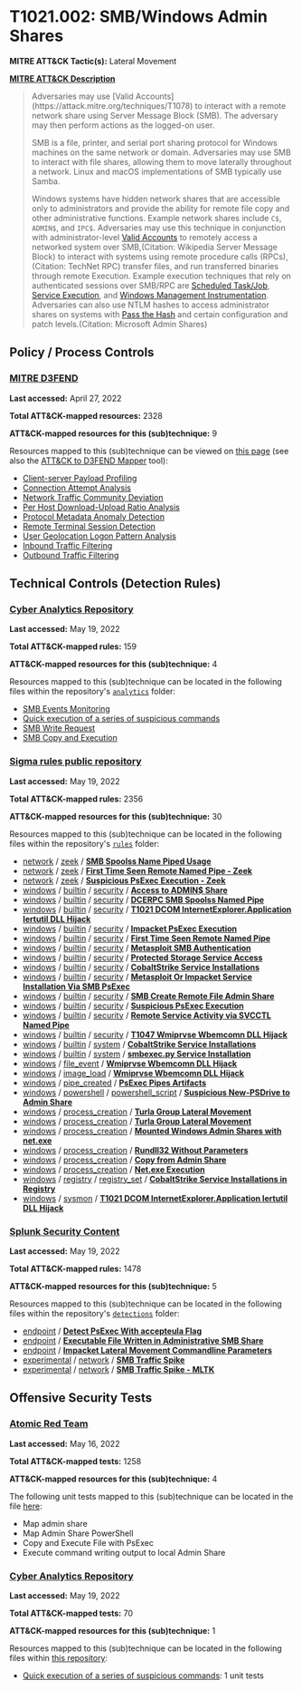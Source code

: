 # T1021.002: SMB/Windows Admin Shares
**MITRE ATT&CK Tactic(s):** Lateral Movement

**[MITRE ATT&CK Description](https://attack.mitre.org/techniques/T1021/002)**
<blockquote>Adversaries may use [Valid Accounts](https://attack.mitre.org/techniques/T1078) to interact with a remote network share using Server Message Block (SMB). The adversary may then perform actions as the logged-on user.

SMB is a file, printer, and serial port sharing protocol for Windows machines on the same network or domain. Adversaries may use SMB to interact with file shares, allowing them to move laterally throughout a network. Linux and macOS implementations of SMB typically use Samba.

Windows systems have hidden network shares that are accessible only to administrators and provide the ability for remote file copy and other administrative functions. Example network shares include `C$`, `ADMIN$`, and `IPC$`. Adversaries may use this technique in conjunction with administrator-level [Valid Accounts](https://attack.mitre.org/techniques/T1078) to remotely access a networked system over SMB,(Citation: Wikipedia Server Message Block) to interact with systems using remote procedure calls (RPCs),(Citation: TechNet RPC) transfer files, and run transferred binaries through remote Execution. Example execution techniques that rely on authenticated sessions over SMB/RPC are [Scheduled Task/Job](https://attack.mitre.org/techniques/T1053), [Service Execution](https://attack.mitre.org/techniques/T1569/002), and [Windows Management Instrumentation](https://attack.mitre.org/techniques/T1047). Adversaries can also use NTLM hashes to access administrator shares on systems with [Pass the Hash](https://attack.mitre.org/techniques/T1550/002) and certain configuration and patch levels.(Citation: Microsoft Admin Shares)</blockquote>

## Policy / Process Controls
### [MITRE D3FEND](https://d3fend.mitre.org/)
**Last accessed:** April 27, 2022

**Total ATT&CK-mapped resources:** 2328

**ATT&CK-mapped resources for this (sub)technique:** 9

Resources mapped to this (sub)technique can be viewed on [this page](https://d3fend.mitre.org/) (see also the [ATT&CK to D3FEND Mapper](https://d3fend.mitre.org/tools/attack-mapper) tool):

* [Client-server Payload Profiling](https://d3fend.mitre.org/techniques/d3f:Client-serverPayloadProfiling)
* [Connection Attempt Analysis](https://d3fend.mitre.org/techniques/d3f:ConnectionAttemptAnalysis)
* [Network Traffic Community Deviation](https://d3fend.mitre.org/techniques/d3f:NetworkTrafficCommunityDeviation)
* [Per Host Download-Upload Ratio Analysis](https://d3fend.mitre.org/techniques/d3f:PerHostDownload-UploadRatioAnalysis)
* [Protocol Metadata Anomaly Detection](https://d3fend.mitre.org/techniques/d3f:ProtocolMetadataAnomalyDetection)
* [Remote Terminal Session Detection](https://d3fend.mitre.org/techniques/d3f:RemoteTerminalSessionDetection)
* [User Geolocation Logon Pattern Analysis](https://d3fend.mitre.org/techniques/d3f:UserGeolocationLogonPatternAnalysis)
* [Inbound Traffic Filtering](https://d3fend.mitre.org/techniques/d3f:InboundTrafficFiltering)
* [Outbound Traffic Filtering](https://d3fend.mitre.org/techniques/d3f:OutboundTrafficFiltering)

## Technical Controls (Detection Rules)
### [Cyber Analytics Repository](https://car.mitre.org)
**Last accessed:** May 19, 2022

**Total ATT&CK-mapped rules:** 159

**ATT&CK-mapped resources for this (sub)technique:** 4

Resources mapped to this (sub)technique can be located in the following files within the repository's <code>[analytics](https://github.com/mitre-attack/car/blob/master/analytics)</code> folder:

* [SMB Events Monitoring](https://github.com/mitre-attack/car/tree/master/analytics/CAR-2013-01-003.yaml)
* [Quick execution of a series of suspicious commands](https://github.com/mitre-attack/car/tree/master/analytics/CAR-2013-04-002.yaml)
* [SMB Write Request](https://github.com/mitre-attack/car/tree/master/analytics/CAR-2013-05-003.yaml)
* [SMB Copy and Execution](https://github.com/mitre-attack/car/tree/master/analytics/CAR-2013-05-005.yaml)

### [Sigma rules public repository](https://github.com/SigmaHQ/sigma)
**Last accessed:** May 19, 2022

**Total ATT&CK-mapped rules:** 2356

**ATT&CK-mapped resources for this (sub)technique:** 30

Resources mapped to this (sub)technique can be located in the following files within the repository's <code>[rules](https://github.com/SigmaHQ/sigma/tree/master/rules)</code> folder:

* [network](https://github.com/SigmaHQ/sigma/tree/master/rules/network/) / [zeek](https://github.com/SigmaHQ/sigma/tree/master/rules/network/zeek/) / **[SMB Spoolss Name Piped Usage](https://github.com/SigmaHQ/sigma/blob/master/rules/network/zeek/zeek_dce_rpc_smb_spoolss_named_pipe.yml)**
* [network](https://github.com/SigmaHQ/sigma/tree/master/rules/network/) / [zeek](https://github.com/SigmaHQ/sigma/tree/master/rules/network/zeek/) / **[First Time Seen Remote Named Pipe - Zeek](https://github.com/SigmaHQ/sigma/blob/master/rules/network/zeek/zeek_smb_converted_win_lm_namedpipe.yml)**
* [network](https://github.com/SigmaHQ/sigma/tree/master/rules/network/) / [zeek](https://github.com/SigmaHQ/sigma/tree/master/rules/network/zeek/) / **[Suspicious PsExec Execution - Zeek](https://github.com/SigmaHQ/sigma/blob/master/rules/network/zeek/zeek_smb_converted_win_susp_psexec.yml)**
* [windows](https://github.com/SigmaHQ/sigma/tree/master/rules/windows/) / [builtin](https://github.com/SigmaHQ/sigma/tree/master/rules/windows/builtin/) / [security](https://github.com/SigmaHQ/sigma/tree/master/rules/windows/builtin/security/) / **[Access to ADMIN$ Share](https://github.com/SigmaHQ/sigma/blob/master/rules/windows/builtin/security/win_admin_share_access.yml)**
* [windows](https://github.com/SigmaHQ/sigma/tree/master/rules/windows/) / [builtin](https://github.com/SigmaHQ/sigma/tree/master/rules/windows/builtin/) / [security](https://github.com/SigmaHQ/sigma/tree/master/rules/windows/builtin/security/) / **[DCERPC SMB Spoolss Named Pipe](https://github.com/SigmaHQ/sigma/blob/master/rules/windows/builtin/security/win_dce_rpc_smb_spoolss_named_pipe.yml)**
* [windows](https://github.com/SigmaHQ/sigma/tree/master/rules/windows/) / [builtin](https://github.com/SigmaHQ/sigma/tree/master/rules/windows/builtin/) / [security](https://github.com/SigmaHQ/sigma/tree/master/rules/windows/builtin/security/) / **[T1021 DCOM InternetExplorer.Application Iertutil DLL Hijack](https://github.com/SigmaHQ/sigma/blob/master/rules/windows/builtin/security/win_dcom_iertutil_dll_hijack.yml)**
* [windows](https://github.com/SigmaHQ/sigma/tree/master/rules/windows/) / [builtin](https://github.com/SigmaHQ/sigma/tree/master/rules/windows/builtin/) / [security](https://github.com/SigmaHQ/sigma/tree/master/rules/windows/builtin/security/) / **[Impacket PsExec Execution](https://github.com/SigmaHQ/sigma/blob/master/rules/windows/builtin/security/win_impacket_psexec.yml)**
* [windows](https://github.com/SigmaHQ/sigma/tree/master/rules/windows/) / [builtin](https://github.com/SigmaHQ/sigma/tree/master/rules/windows/builtin/) / [security](https://github.com/SigmaHQ/sigma/tree/master/rules/windows/builtin/security/) / **[First Time Seen Remote Named Pipe](https://github.com/SigmaHQ/sigma/blob/master/rules/windows/builtin/security/win_lm_namedpipe.yml)**
* [windows](https://github.com/SigmaHQ/sigma/tree/master/rules/windows/) / [builtin](https://github.com/SigmaHQ/sigma/tree/master/rules/windows/builtin/) / [security](https://github.com/SigmaHQ/sigma/tree/master/rules/windows/builtin/security/) / **[Metasploit SMB Authentication](https://github.com/SigmaHQ/sigma/blob/master/rules/windows/builtin/security/win_metasploit_authentication.yml)**
* [windows](https://github.com/SigmaHQ/sigma/tree/master/rules/windows/) / [builtin](https://github.com/SigmaHQ/sigma/tree/master/rules/windows/builtin/) / [security](https://github.com/SigmaHQ/sigma/tree/master/rules/windows/builtin/security/) / **[Protected Storage Service Access](https://github.com/SigmaHQ/sigma/blob/master/rules/windows/builtin/security/win_protected_storage_service_access.yml)**
* [windows](https://github.com/SigmaHQ/sigma/tree/master/rules/windows/) / [builtin](https://github.com/SigmaHQ/sigma/tree/master/rules/windows/builtin/) / [security](https://github.com/SigmaHQ/sigma/tree/master/rules/windows/builtin/security/) / **[CobaltStrike Service Installations](https://github.com/SigmaHQ/sigma/blob/master/rules/windows/builtin/security/win_security_cobaltstrike_service_installs.yml)**
* [windows](https://github.com/SigmaHQ/sigma/tree/master/rules/windows/) / [builtin](https://github.com/SigmaHQ/sigma/tree/master/rules/windows/builtin/) / [security](https://github.com/SigmaHQ/sigma/tree/master/rules/windows/builtin/security/) / **[Metasploit Or Impacket Service Installation Via SMB PsExec](https://github.com/SigmaHQ/sigma/blob/master/rules/windows/builtin/security/win_security_metasploit_or_impacket_smb_psexec_service_install.yml)**
* [windows](https://github.com/SigmaHQ/sigma/tree/master/rules/windows/) / [builtin](https://github.com/SigmaHQ/sigma/tree/master/rules/windows/builtin/) / [security](https://github.com/SigmaHQ/sigma/tree/master/rules/windows/builtin/security/) / **[SMB Create Remote File Admin Share](https://github.com/SigmaHQ/sigma/blob/master/rules/windows/builtin/security/win_smb_file_creation_admin_shares.yml)**
* [windows](https://github.com/SigmaHQ/sigma/tree/master/rules/windows/) / [builtin](https://github.com/SigmaHQ/sigma/tree/master/rules/windows/builtin/) / [security](https://github.com/SigmaHQ/sigma/tree/master/rules/windows/builtin/security/) / **[Suspicious PsExec Execution](https://github.com/SigmaHQ/sigma/blob/master/rules/windows/builtin/security/win_susp_psexec.yml)**
* [windows](https://github.com/SigmaHQ/sigma/tree/master/rules/windows/) / [builtin](https://github.com/SigmaHQ/sigma/tree/master/rules/windows/builtin/) / [security](https://github.com/SigmaHQ/sigma/tree/master/rules/windows/builtin/security/) / **[Remote Service Activity via SVCCTL Named Pipe](https://github.com/SigmaHQ/sigma/blob/master/rules/windows/builtin/security/win_svcctl_remote_service.yml)**
* [windows](https://github.com/SigmaHQ/sigma/tree/master/rules/windows/) / [builtin](https://github.com/SigmaHQ/sigma/tree/master/rules/windows/builtin/) / [security](https://github.com/SigmaHQ/sigma/tree/master/rules/windows/builtin/security/) / **[T1047 Wmiprvse Wbemcomn DLL Hijack](https://github.com/SigmaHQ/sigma/blob/master/rules/windows/builtin/security/win_wmiprvse_wbemcomn_dll_hijack.yml)**
* [windows](https://github.com/SigmaHQ/sigma/tree/master/rules/windows/) / [builtin](https://github.com/SigmaHQ/sigma/tree/master/rules/windows/builtin/) / [system](https://github.com/SigmaHQ/sigma/tree/master/rules/windows/builtin/system/) / **[CobaltStrike Service Installations](https://github.com/SigmaHQ/sigma/blob/master/rules/windows/builtin/system/win_cobaltstrike_service_installs.yml)**
* [windows](https://github.com/SigmaHQ/sigma/tree/master/rules/windows/) / [builtin](https://github.com/SigmaHQ/sigma/tree/master/rules/windows/builtin/) / [system](https://github.com/SigmaHQ/sigma/tree/master/rules/windows/builtin/system/) / **[smbexec.py Service Installation](https://github.com/SigmaHQ/sigma/blob/master/rules/windows/builtin/system/win_hack_smbexec.yml)**
* [windows](https://github.com/SigmaHQ/sigma/tree/master/rules/windows/) / [file_event](https://github.com/SigmaHQ/sigma/tree/master/rules/windows/file_event/) / **[Wmiprvse Wbemcomn DLL Hijack](https://github.com/SigmaHQ/sigma/blob/master/rules/windows/file_event/file_event_win_wmiprvse_wbemcomn_dll_hijack.yml)**
* [windows](https://github.com/SigmaHQ/sigma/tree/master/rules/windows/) / [image_load](https://github.com/SigmaHQ/sigma/tree/master/rules/windows/image_load/) / **[Wmiprvse Wbemcomn DLL Hijack](https://github.com/SigmaHQ/sigma/blob/master/rules/windows/image_load/image_load_wmiprvse_wbemcomn_dll_hijack.yml)**
* [windows](https://github.com/SigmaHQ/sigma/tree/master/rules/windows/) / [pipe_created](https://github.com/SigmaHQ/sigma/tree/master/rules/windows/pipe_created/) / **[PsExec Pipes Artifacts](https://github.com/SigmaHQ/sigma/blob/master/rules/windows/pipe_created/pipe_created_psexec_pipes_artifacts.yml)**
* [windows](https://github.com/SigmaHQ/sigma/tree/master/rules/windows/) / [powershell](https://github.com/SigmaHQ/sigma/tree/master/rules/windows/powershell/) / [powershell_script](https://github.com/SigmaHQ/sigma/tree/master/rules/windows/powershell/powershell_script/) / **[Suspicious New-PSDrive to Admin Share](https://github.com/SigmaHQ/sigma/blob/master/rules/windows/powershell/powershell_script/posh_ps_suspicious_new_psdrive.yml)**
* [windows](https://github.com/SigmaHQ/sigma/tree/master/rules/windows/) / [process_creation](https://github.com/SigmaHQ/sigma/tree/master/rules/windows/process_creation/) / **[Turla Group Lateral Movement](https://github.com/SigmaHQ/sigma/blob/master/rules/windows/process_creation/proc_creation_win_apt_turla_commands_critical.yml)**
* [windows](https://github.com/SigmaHQ/sigma/tree/master/rules/windows/) / [process_creation](https://github.com/SigmaHQ/sigma/tree/master/rules/windows/process_creation/) / **[Turla Group Lateral Movement](https://github.com/SigmaHQ/sigma/blob/master/rules/windows/process_creation/proc_creation_win_apt_turla_commands_medium.yml)**
* [windows](https://github.com/SigmaHQ/sigma/tree/master/rules/windows/) / [process_creation](https://github.com/SigmaHQ/sigma/tree/master/rules/windows/process_creation/) / **[Mounted Windows Admin Shares with net.exe](https://github.com/SigmaHQ/sigma/blob/master/rules/windows/process_creation/proc_creation_win_net_use_admin_share.yml)**
* [windows](https://github.com/SigmaHQ/sigma/tree/master/rules/windows/) / [process_creation](https://github.com/SigmaHQ/sigma/tree/master/rules/windows/process_creation/) / **[Rundll32 Without Parameters](https://github.com/SigmaHQ/sigma/blob/master/rules/windows/process_creation/proc_creation_win_rundll32_without_parameters.yml)**
* [windows](https://github.com/SigmaHQ/sigma/tree/master/rules/windows/) / [process_creation](https://github.com/SigmaHQ/sigma/tree/master/rules/windows/process_creation/) / **[Copy from Admin Share](https://github.com/SigmaHQ/sigma/blob/master/rules/windows/process_creation/proc_creation_win_susp_copy_lateral_movement.yml)**
* [windows](https://github.com/SigmaHQ/sigma/tree/master/rules/windows/) / [process_creation](https://github.com/SigmaHQ/sigma/tree/master/rules/windows/process_creation/) / **[Net.exe Execution](https://github.com/SigmaHQ/sigma/blob/master/rules/windows/process_creation/proc_creation_win_susp_net_execution.yml)**
* [windows](https://github.com/SigmaHQ/sigma/tree/master/rules/windows/) / [registry](https://github.com/SigmaHQ/sigma/tree/master/rules/windows/registry/) / [registry_set](https://github.com/SigmaHQ/sigma/tree/master/rules/windows/registry/registry_set/) / **[CobaltStrike Service Installations in Registry](https://github.com/SigmaHQ/sigma/blob/master/rules/windows/registry/registry_set/registry_set_cobaltstrike_service_installs.yml)**
* [windows](https://github.com/SigmaHQ/sigma/tree/master/rules/windows/) / [sysmon](https://github.com/SigmaHQ/sigma/tree/master/rules/windows/sysmon/) / **[T1021 DCOM InternetExplorer.Application Iertutil DLL Hijack](https://github.com/SigmaHQ/sigma/blob/master/rules/windows/sysmon/sysmon_dcom_iertutil_dll_hijack.yml)**

### [Splunk Security Content](https://github.com/splunk/security_content)
**Last accessed:** May 19, 2022

**Total ATT&CK-mapped rules:** 1478

**ATT&CK-mapped resources for this (sub)technique:** 5

Resources mapped to this (sub)technique can be located in the following files within the repository's <code>[detections](https://github.com/splunk/security_content/tree/develop/detections)</code> folder:

* [endpoint](https://github.com/splunk/security_content/tree/develop/detections/endpoint/) / **[Detect PsExec With accepteula Flag](https://github.com/splunk/security_content/blob/develop/detections/endpoint/detect_psexec_with_accepteula_flag.yml)**
* [endpoint](https://github.com/splunk/security_content/tree/develop/detections/endpoint/) / **[Executable File Written in Administrative SMB Share](https://github.com/splunk/security_content/blob/develop/detections/endpoint/executable_file_written_in_administrative_smb_share.yml)**
* [endpoint](https://github.com/splunk/security_content/tree/develop/detections/endpoint/) / **[Impacket Lateral Movement Commandline Parameters](https://github.com/splunk/security_content/blob/develop/detections/endpoint/impacket_lateral_movement_commandline_parameters.yml)**
* [experimental](https://github.com/splunk/security_content/tree/develop/detections/experimental/) / [network](https://github.com/splunk/security_content/tree/develop/detections/experimental/network/) / **[SMB Traffic Spike](https://github.com/splunk/security_content/blob/develop/detections/experimental/network/smb_traffic_spike.yml)**
* [experimental](https://github.com/splunk/security_content/tree/develop/detections/experimental/) / [network](https://github.com/splunk/security_content/tree/develop/detections/experimental/network/) / **[SMB Traffic Spike - MLTK](https://github.com/splunk/security_content/blob/develop/detections/experimental/network/smb_traffic_spike___mltk.yml)**


## Offensive Security Tests
### [Atomic Red Team](https://github.com/redcanaryco/atomic-red-team)
**Last accessed:** May 16, 2022

**Total ATT&CK-mapped tests:** 1258

**ATT&CK-mapped resources for this (sub)technique:** 4

The following unit tests mapped to this (sub)technique can be located in the file [here](https://github.com/redcanaryco/atomic-red-team/tree/master/atomics/T1021.002/T1021.002.yaml):

* Map admin share
* Map Admin Share PowerShell
* Copy and Execute File with PsExec
* Execute command writing output to local Admin Share

### [Cyber Analytics Repository](https://car.mitre.org)
**Last accessed:** May 19, 2022

**Total ATT&CK-mapped tests:** 70

**ATT&CK-mapped resources for this (sub)technique:** 1

Resources mapped to this (sub)technique can be located in the following files within [this repository](https://github.com/mitre-attack/car/blob/master/analytics):

* [Quick execution of a series of suspicious commands](https://github.com/mitre-attack/car/tree/master/analytics/CAR-2013-04-002.yaml): 1 unit tests

